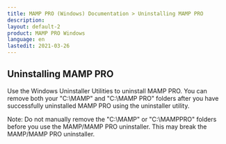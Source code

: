 ```yaml
---
title: MAMP PRO (Windows) Documentation > Uninstalling MAMP PRO
description: 
layout: default-2
product: MAMP PRO Windows
language: en
lastedit: 2021-03-26
---
```


## Uninstalling MAMP PRO

Use the Windows Uninstaller Utilities to uninstall MAMP PRO. You can remove both your "C:\MAMP" and "C:\MAMP PRO" folders after you have successfully uninstalled MAMP PRO using the uninstaller utility.

<div class="alert" role="alert">
Note: Do not manually remove the "C:\MAMP" or "C:\MAMPPRO" folders before you use the MAMP/MAMP PRO uninstaller. This may break the MAMP/MAMP PRO uninstaller.
</div>